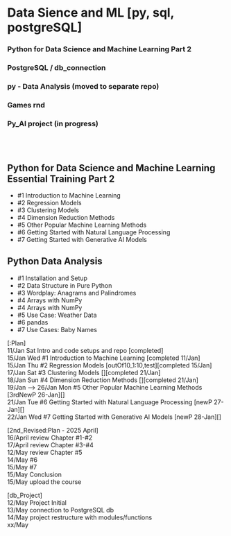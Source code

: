 # Data Sience and ML [py, sql, postgreSQL]
### Python for Data Science and Machine Learning Part 2
### PostgreSQL / db_connection
### py - Data Analysis (moved to separate repo)
### Games rnd
### Py_AI project (in progress)

<br /> 
<br /> 

## Python for Data Science and Machine Learning Essential Training Part 2
* #1 Introduction to Machine Learning
* #2 Regression Models
* #3 Clustering Models
* #4 Dimension Reduction Methods
* #5 Other Popular Machine Learning Methods
* #6 Getting Started with Natural Language Processing
* #7 Getting Started with Generative AI Models


## Python Data Analysis
* #1 Installation and Setup 
* #2 Data Structure in Pure Python
* #3 Wordplay: Anagrams and Palindromes 
* #4 Arrays with NumPy
* #4 Arrays with NumPy
* #5 Use Case: Weather Data
* #6 pandas 
* #7 Use Cases: Baby Names




[:Plan]
<br /> 11/Jan Sat Intro and code setups and repo [completed]
<br /> 15/Jan Wed #1 Introduction to Machine Learning [completed 11/Jan]
<br /> 15/Jan Thu #2 Regression Models [outOf10_1:10,test][completed 15/Jan]
<br /> 17/Jan Sat #3 Clustering Models [][completed 21/Jan]
<br /> 18/Jan Sun #4 Dimension Reduction Methods [][completed 21/Jan]
<br /> 19/Jan --> 26/Jan Mon #5 Other Popular Machine Learning Methods [3rdNewP 26-Jan][]
<br /> 21/Jan Tue #6 Getting Started with Natural Language Processing [newP 27-Jan][]
<br /> 22/Jan Wed #7 Getting Started with Generative  AI Models [newP 28-Jan][]

[2nd_Revised:Plan - 2025 April] 
<br /> 16/April review Chapter #1-#2
<br /> 17/April review Chapter #3-#4
<br /> 12/May review Chapter #5
<br /> 14/May #6
<br /> 15/May #7
<br /> 15/May Conclusion 
<br /> 15/May upload the course

[db_Project]
<br /> 12/May Project Initial
<br /> 13/May connection to PostgreSQL db
<br /> 14/May project restructure with modules/functions 
<br /> xx/May



